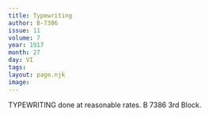 ```yaml
---
title: Typewriting
author: B-7386
issue: 11
volume: 7
year: 1917
month: 27
day: VI
tags:
layout: page.njk
image:
---
```

TYPEWRITING done at reasonable rates. B 7386 3rd Block.




